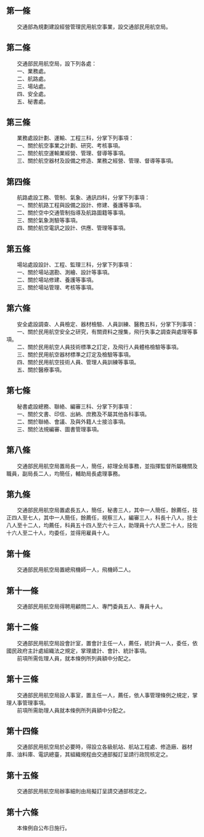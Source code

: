 第一條 
-------
　　交通部為規劃建設經營管理民用航空事業，設交通部民用航空局。  


第二條 
-------
　　交通部民用航空局，設下列各處：  
　　一、業務處。  
　　二、航路處。  
　　三、場站處。  
　　四、安全處。  
　　五、秘書處。  


第三條 
-------
　　業務處設計劃、運輸、工程三科，分掌下列事項：  
　　一、關於航空事業之計劃、研究、考核事項。  
　　二、關於航空運輸業經營、管理、督導等事項。  
　　三、關於航空器材及設備之修造、業務之經營、管理、督導等事項。  


第四條 
-------
　　航路處設工務、管制、氣象、通訊四科，分掌下列事項：  
　　一、關於航路工程與設備之設計、修建、養護等事項。  
　　二、關於空中交通管制指導及航路圖籍等事項。  
　　三、關於氣象測驗等事項。  
　　四、關於航空電訊之設計、供應、管理等事項。  


第五條 
-------
　　場站處設設計、工程、監理三科，分掌下列事項：  
　　一、關於場站選勘、測繪、設計等事項。  
　　二、關於場站修建、養護等事項。  
　　三、關於場站管理、考核等事項。  


第六條 
-------
　　安全處設調查、人員檢定、器材檢驗、人員訓練、醫務五科，分掌下列事項：  
　　一、關於民用航空安全之研究，有關資料之搜集，飛行失事之調查與處理等事項。  
　　二、關於民用航空人員技術標準之訂定，及飛行人員體格檢驗等事項。  
　　三、關於民用航空器材標準之訂定及檢驗等事項。  
　　四、關於民用航空技術人員、管理人員訓練等事項。  
　　五、關於醫療事項。  


第七條 
-------
　　秘書處設總務、聯絡、編審三科、分掌下列事項：  
　　一、關於文書、印信、出納、庶務及不屬其他各科事項。  
　　二、關於聯絡、會議、及與外籍人士接洽事項。  
　　三、關於法規編審、圖書管理事項。  


第八條 
-------
　　交通部民用航空局置局長一人，簡任，綜理全局事務，並指揮監督所屬機關及職員，副局長二人，均簡任，輔助局長處理事務。  


第九條 
-------
　　交通部民用航空局置處長五人，簡任，秘書三人，其中一人簡任，餘薦任，技正四人至七人，其中一人簡任，餘薦任，視察三人，編審三人，科長十八人，技士八人至十二人，均薦任，科員五十四人至六十三人，助理員十六人至二十人，技佐十六人至二十人，均委任，並得用雇員十人。  


第十條 
-------
　　交通部民用航空局置總飛機師一人，飛機師二人。  


第十一條 
---------
　　交通部民用航空局得聘用顧問二人、專門委員五人、專員十人。  


第十二條 
---------
　　交通部民用航空局設會計室，置會計主任一人，薦任，統計員一人，委任，依國民政府主計處組織法之規定，掌理歲計、會計、統計事項。  
　　前項所需佐理人員，就本條例所列員額中分配之。  


第十三條 
---------
　　交通部民用航空局設人事室，置主任一人，薦任，依人事管理條例之規定，掌理人事管理事項。  
　　前項所需助理人員就本條例所列員額中分配之。  


第十四條 
---------
　　交通部民用航空局於必要時，得設立各級航站、航站工程處、修造廠、器材庫、油料庫、電訊總臺，其組織規程由交通部擬訂呈請行政院核定之。  


第十五條 
---------
　　交通部民用航空局辦事細則由局擬訂呈請交通部核定之。  


第十六條 
---------
　　本條例自公布日施行。